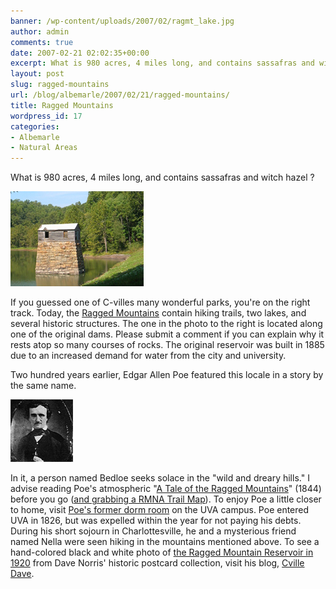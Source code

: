 ```yaml
---
banner: /wp-content/uploads/2007/02/ragmt_lake.jpg
author: admin
comments: true
date: 2007-02-21 02:02:35+00:00
excerpt: What is 980 acres, 4 miles long, and contains sassafras and witch hazel ?
layout: post
slug: ragged-mountains
url: /blog/albemarle/2007/02/21/ragged-mountains/
title: Ragged Mountains
wordpress_id: 17
categories:
- Albemarle
- Natural Areas
---
```


What is 980 acres, 4 miles long, and contains sassafras and witch hazel ? 

![ragmt_lake.jpg](/wp-content/uploads/2007/02/ragmt_lake.jpg)

If you guessed one of C-villes many wonderful parks, you're on the right track. Today, the [Ragged Mountains](http://ivycreekfoundation.org/RMNA_SitePlanAndReview.html) contain hiking trails, two lakes, and several historic structures. The one in the photo to the right is located along one of the original dams. Please submit a comment if you can explain why it rests atop so many courses of rocks. The original reservoir was built in 1885 due to an increased demand for water from the city and university.

Two hundred years earlier, Edgar Allen Poe featured this locale in a story by the same name. 

![A Portrait of Edgar Allen Poe](/wp-content/uploads/2007/02/poe.jpg)

In it, a person named Bedloe seeks solace in the "wild and dreary hills." I advise reading Poe's atmospheric "[A Tale of the Ragged Mountains](http://etext.lib.virginia.edu/etcbin/browse-mixed-new?id=PoeMoun&tag=public&images=images/modeng&data=/texts/english/modeng/parsed)" (1844) before you go ([and grabbing a RMNA Trail Map](http://ivycreekfoundation.org/rmna_trailmaps.html)). To enjoy Poe a little closer to home, visit [Poe's former dorm room](http://scs.student.virginia.edu/~ravens/poe-rm.php) on the UVA campus. Poe entered UVA in 1826, but was expelled within the year for not paying his debts. During his short sojourn in Charlottesville, he and a mysterious friend named Nella were seen hiking in the mountains mentioned above. To see a hand-colored black and white photo of [the Ragged Mountain Reservoir in 1920](http://cvilledave.blogspot.com/2007/02/loco-for-loco.html) from Dave Norris' historic postcard collection, visit his blog, [Cville Dave](http://cvilledave.blogspot.com/index.html).

